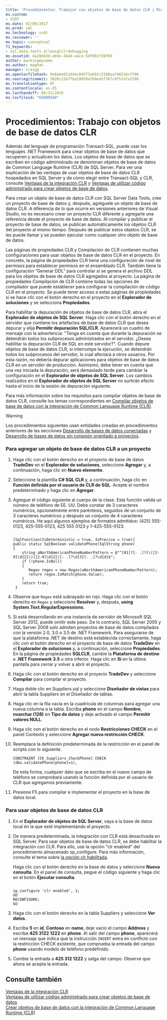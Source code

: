 ```yaml
---
title: 'Procedimientos: Trabajar con objetos de base de datos CLR | Microsoft Docs'
ms.custom:
- SSDT
ms.date: 02/09/2017
ms.prod: sql
ms.technology: ssdt
ms.reviewer: ''
ms.topic: conceptual
f1_keywords:
- sql.data.tools.allowsqlclrdebugging
ms.assetid: 4a28d43d-eb5e-444d-aace-5df691f38709
author: markingmyname
ms.author: maghan
manager: craigg
ms.openlocfilehash: 9e0abe651d44c045f3ab92c5388aa740216cff0b
ms.sourcegitcommit: 3026c22b7fba19059a769ea5f367c4f51efaf286
ms.translationtype: HT
ms.contentlocale: es-ES
ms.lasthandoff: 06/15/2019
ms.locfileid: "65099584"
---
```

# <a name="how-to-work-with-clr-database-objects"></a>Procedimientos: Trabajo con objetos de base de datos CLR
Además del lenguaje de programación Transact\-SQL, puede usar los lenguajes .NET Framework para crear objetos de base de datos que recuperen y actualicen los datos. Los objetos de base de datos que se escriben en código administrado se denominan objetos de base de datos de Common Language Runtime (CLR) de SQL Server. Para ver una explicación de las ventajas de usar objetos de base de datos CLR hospedados en SQL Server y de cómo elegir entre Transact\-SQL y CLR, consulte [Ventajas de la integración CLR](../relational-databases/clr-integration/clr-integration-overview.md) y [Ventajas de utilizar código administrado para crear objetos de base de datos](https://msdn.microsoft.com/library/k2e1fb36.aspx).  
  
Para crear un objeto de base de datos CLR con SQL Server Data Tools, cree un proyecto de base de datos y, después, agréguele un objeto de base de datos CLR. A diferencia de lo que ocurre en versiones anteriores de Visual Studio, no es necesario crear un proyecto CLR diferente y agregarle una referencia desde el proyecto de base de datos. Al compilar y publicar el proyecto de base de datos, se publican automáticamente los objetos CLR del proyecto al mismo tiempo. Después de publicar estos objetos CLR, se les puede llamar y se pueden ejecutar como cualquier otro objeto de base de datos.  
  
Las páginas de propiedades CLR y Compilación de CLR contienen muchas configuraciones para usar objetos de base de datos CLR en el proyecto. En concreto, la página de propiedades CLR tiene una configuración de nivel de permisos para establecer permisos en el ensamblado CLR. También tiene la configuración “Generar DDL” para controlar si se genera el archivo DDL para los objetos de base de datos CLR agregados al proyecto. La página de propiedades Compilación de CLR contiene todas las opciones de compilador que puede establecer para configurar la compilación de código CLR en el proyecto. Se puede tener acceso a estas páginas de propiedades si se hace clic con el botón derecho en el proyecto en el **Explorador de soluciones** y se selecciona **Propiedades**.  
  
Para habilitar la depuración de objetos de base de datos CLR, abra el **Explorador de objetos de SQL Server**. Haga clic con el botón derecho en el servidor que contiene los artefactos de base de datos CLR que desea depurar y elija **Permitir depuración SQL/CLR**. Aparecerá un cuadro de mensaje con la advertencia: "Tenga en cuenta que durante la depuración se detendrán todos los subprocesos administrados en el servidor. ¿Desea habilitar la depuración CLR de SQL en este servidor?". Cuando depure objetos de base de datos CLR, si interrumpe la ejecución, se detendrán todos los subprocesos del servidor, lo cual afectará a otros usuarios. Por esta razón, no debería depurar aplicaciones para objetos de base de datos CLR en un servidor de producción. Asimismo, debe tener en cuenta que una vez iniciada la depuración, será demasiado tarde para cambiar la configuración en el **Explorador de objetos de SQL Server**. Los cambios realizados en el **Explorador de objetos de SQL Server** no surtirán efecto hasta el inicio de la sesión de depuración siguiente.  
  
Para más información sobre los requisitos para compilar objetos de base de datos CLR, consulte los temas correspondientes en [Compilar objetos de base de datos con la integración de Common Language Runtime (CLR)](https://msdn.microsoft.com/library/ms131046.aspx).  
  
> [!WARNING]  
> Los procedimientos siguientes usan entidades creadas en procedimientos anteriores de las secciones [Desarrollo de bases de datos conectadas](../ssdt/connected-database-development.md) y [Desarrollo de bases de datos sin conexión orientado a proyectos](../ssdt/project-oriented-offline-database-development.md).  
  
### <a name="to-add-a-clr-database-object-to-your-project"></a>Para agregar un objeto de base de datos CLR a un proyecto  
  
1.  Haga clic con el botón derecho en el proyecto de base de datos **TradeDev** en el **Explorador de soluciones**, seleccione **Agregar** y, a continuación, haga clic en **Nuevo elemento**.  
  
2.  Seleccione la plantilla **C# SQL CLR** y, a continuación, haga clic en **Función definida por el usuario de CLR de SQL**. Acepte el nombre predeterminado y haga clic en **Agregar**.  
  
3.  Agregue el código siguiente al cuerpo de la clase. Esta función valida un número de teléfono de EE. UU. Debe constar de 3 caracteres numéricos, opcionalmente entre paréntesis, seguidos de un conjunto de 3 caracteres numéricos y después un conjunto de 4 caracteres numéricos. He aquí algunos ejemplos de formatos admitidos: (425) 555-0123, 425-555-0123, 425 555 0123 y 1-425-555-0123.  
  
    ```  
  
    [SqlFunction(IsDeterministic = true, IsPrecise = true)]  
    public static SqlBoolean validatePhone(SqlString phone)  
    {  
        string aNorthAmericanPhoneNumberPattern = @"^[01]?[- .]?(\([2-9]\d{2}\)|[2-9]\d{2})[- .]?\d{3}[- .]?\d{4}$";  
        if (!phone.IsNull)  
        {  
           Regex regex = new Regex(aNorthAmericanPhoneNumberPattern);  
           return regex.IsMatch(phone.Value);  
        }  
        return true;  
     }  
    ```  
  
4.  Observe que `Regex` está subrayado en rojo. Haga clic con el botón derecho en `Regex` y seleccione **Resolver** y, después, **using System.Text.RegularExpressions**.  
  
5.  Si está desarrollando en una instancia de servidor de Microsoft SQL Server 2012, puede omitir este paso. De lo contrario, SQL Server 2005 y SQL Server 2008 solo admiten proyectos de base de datos compilados con la versión 2.0, 3.0 o 3.5 de .NET Framework. Para asegurarse de que la plataforma .NET de destino está establecida correctamente, haga clic con el botón derecho en el proyecto de base de datos **TradeDev** en el **Explorador de soluciones** y, a continuación, seleccione **Propiedades**. En la página de propiedades **SQLCLR**, cambie la **Plataforma de destino** a **.NET Framework 3.5** u otra inferior. Haga clic en **Sí** en la última pantalla para cerrar y volver a abrir el proyecto.  
  
6.  Haga clic con el botón derecho en el proyecto **TradeDev** y seleccione **Compilar** para compilar el proyecto.  
  
7.  Haga doble clic en Suppliers.sql y seleccione **Diseñador de vistas** para abrir la tabla Suppliers en el Diseñador de tablas.  
  
8.  Haga clic en la fila vacía en la cuadrícula de columnas para agregar una nueva columna a la tabla. Escriba **phone** en el campo **Nombre**, **nvarchar (128)** en **Tipo de datos** y deje activado el campo **Permitir valores NULL**.  
  
9. Haga clic con el botón derecho en el nodo **Restricciones CHECK** en el panel Contexto y seleccione **Agregar nueva restricción CHECK**.  
  
10. Reemplace la definición predeterminada de la restricción en el panel de scripts con lo siguiente.  
  
    ```  
    CONSTRAINT [CK_Suppliers_CheckPhone] CHECK (dbo.validatePhone(phone)=1),  
    ```  
  
    De esta forma, cualquier dato que se escriba en el nuevo campo de teléfono se comprobará usando la función definida por el usuario de CLR que agregamos previamente.  
  
11. Presione F5 para compilar e implementar el proyecto en la base de datos local.  
  
### <a name="to-use-clr-database-objects"></a>Para usar objetos de base de datos CLR  
  
1.  En el **Explorador de objetos de SQL Server**, vaya a la base de datos local en la que esté implementando el proyecto.  
  
2.  De manera predeterminada, la integración con CLR está desactivada en SQL Server. Para usar objetos de base de datos CLR, se debe habilitar la integración con CLR. Para ello, use la opción "clr enabled" del procedimiento almacenado sp_configure. Para más información, consulte el tema sobre [la opción clr habilitada](../relational-databases/clr-integration/clr-integration-enabling.md).  
  
    Haga clic con el botón derecho en la base de datos y seleccione **Nueva consulta**. En el panel de consulta, pegue el código siguiente y haga clic en el botón **Ejecutar consulta**.  
  
    ```  
  
    sp_configure 'clr enabled', 1;  
    GO  
    RECONFIGURE;  
    GO  
    ```  
  
3.  Haga clic con el botón derecho en la tabla Suppliers y seleccione **Ver datos**.  
  
4.  Escriba **5** en **id**, **Contoso** en **name**, deje vacío el campo **Address** y escriba **425 3122 1222** en **phone**. Al salir del campo **phone**, aparecerá un mensaje que indica que la instrucción `INSERT` entra en conflicto con la restricción CHECK existente, que comprueba la entrada del campo **phone** usando modelo de teléfono predefinido.  
  
5.  Cambie la entrada a **425 312 1222** y salga del campo. Observe que ahora se acepta la entrada.  
  
## <a name="see-also"></a>Consulte también  
[Ventajas de la integración CLR](../relational-databases/clr-integration/clr-integration-overview.md)  
[Ventajas de utilizar código administrado para crear objetos de base de datos](https://msdn.microsoft.com/library/k2e1fb36.aspx)  
[Crear objetos de base de datos con la integración de Common Language Runtime (CLR)](https://msdn.microsoft.com/library/ms131046.aspx)  
  
